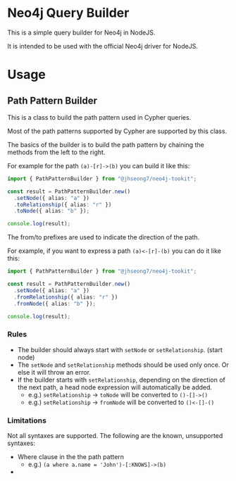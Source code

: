 # Neo4j Query Builder

This is a simple query builder for Neo4j in NodeJS.

It is intended to be used with the official Neo4j driver for NodeJS.

# Usage

## Path Pattern Builder

This is a class to build the path pattern used in Cypher queries.

Most of the path patterns supported by Cypher are supported by this class.

The basics of the builder is to build the path pattern by chaining the methods from the left to the right.

For example for the path `(a)-[r]->(b)` you can build it like this:

```typescript
import { PathPatternBuilder } from "@jhseong7/neo4j-tookit";

const result = PathPatternBuilder.new()
  .setNode({ alias: "a" })
  .toRelationship({ alias: "r" })
  .toNode({ alias: "b" });

console.log(result);
```

The from/to prefixes are used to indicate the direction of the path.

For example, if you want to express a path `(a)<-[r]-(b)` you can do it like this:

```typescript
import { PathPatternBuilder } from "@jhseong7/neo4j-tookit";

const result = PathPatternBuilder.new()
  .setNode({ alias: "a" })
  .fromRelationship({ alias: "r" })
  .fromNode({ alias: "b" });

console.log(result);
```

### Rules

- The builder should always start with `setNode` or `setRelationship`. (start node)
- The `setNode` and `setRelationship` methods should be used only once. Or else it will throw an error.
- If the builder starts with `setRelationship`, depending on the direction of the next path, a head node expression will automatically be added.
  - e.g.) `setRelationship` -> `toNode` will be converted to `()-[]->()`
  - e.g.) `setRelationship` -> `fromNode` will be converted to `()<-[]-()`

### Limitations

Not all syntaxes are supported. The following are the known, unsupported syntaxes:

- Where clause in the the path pattern
  - e.g.) `(a where a.name = 'John')-[:KNOWS]->(b)`
-
